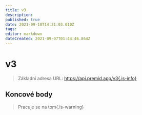 ```yaml
---
title: v3
description:
published: true
date: 2021-09-18T14:31:03.010Z
tags:
editor: markdown
dateCreated: 2021-09-07T01:44:46.864Z
---
```


# v3

> Základní adresa URL: https://api.premid.app/v3{.is-info}


## Koncové body
> Pracuje se na tom{.is-warning}